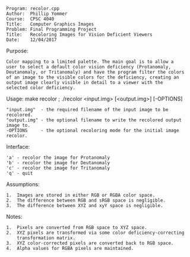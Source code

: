     Program: recolor.cpp
    Author:  Phillip Yommer
    Course:  CPSC 4040
    Title:   Computer Graphics Images
    Problem: Final Programming Project
    Title:   Recoloring Images for Vision Deficient Viewers
    Date:    12/04/2017

Purpose:	

	Color mapping to a limited palette. The main goal is to allow a
	user to select a default color vision deficiency (Protanomaly,
	Deutanomaly, or Tritanomaly) and have the program filter the colors
	of an image to the visible colors for the deficiency, creating an
	output image clearly visible in detail to a viewer with the
	selected color deficiency.
	
	
Usage:      make recolor ; ./recolor <input.img> [<output.img>] [-OPTIONS]

    "input.img"  - the required filename of the input image to be recolored.
    "output.img" - the optional filename to write the recolored output image to.
    -OPTIONS     - the optional recoloring mode for the initial image recolor.

Interface:

    'a' - recolor the image for Protanomaly
    'b' - recolor the image for Deutanomaly
    'c' - recolor the image for Tritanomaly
    'q' - quit


Assumptions:

    1.  Images are stored in either RGB or RGBA color space.
    2.  The difference between RGB and sRGB space is negligible.
    3.  The difference between XYZ and xyY space is negligible.

Notes:

    1.  Pixels are converted from RGB space to XYZ space.
    2.  XYZ pixels are transformed via some color deficiency-correcting
        transformation matrix.
    3.  XYZ color-corrected pixels are converted back to RGB space.
    4.  Alpha values for RGBA pixels are maintained.
